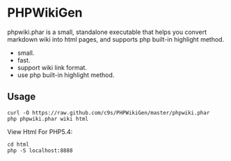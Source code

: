 PHPWikiGen
==========

phpwiki.phar is a small, standalone executable that helps you convert markdown wiki into html pages,
and supports php built-in highlight method.

* small.
* fast.
* support wiki link format.
* use php built-in highlight method.

Usage
-----

    curl -O https://raw.github.com/c9s/PHPWikiGen/master/phpwiki.phar
    php phpwiki.phar wiki html

View Html For PHP5.4:

    cd html
    php -S localhost:8888
